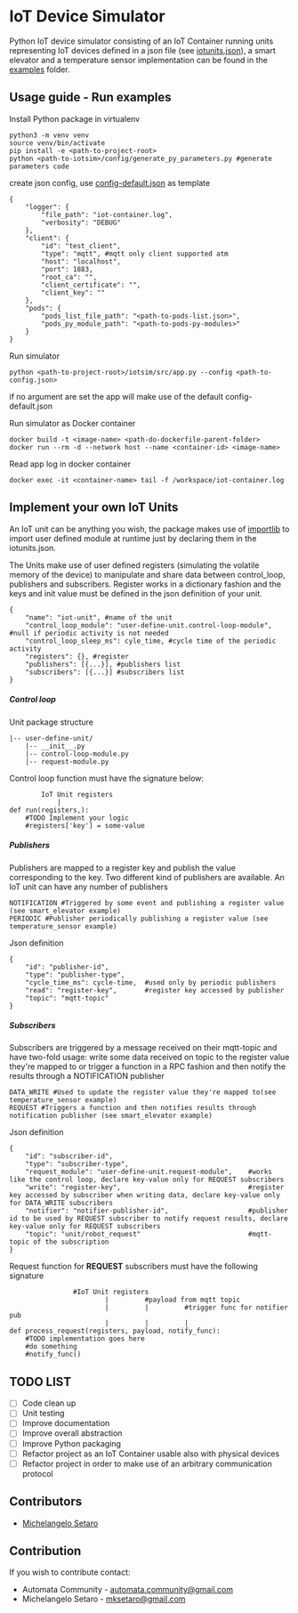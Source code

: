 # IoT Device Simulator


Python IoT device simulator consisting of an IoT Container running units representing IoT devices defined in a json file (see [iotunits.json](examples/iotunits.json)), a smart elevator and a temperature sensor implementation can be found in the [examples](examples) folder.

## Usage guide - Run examples

Install Python package in virtualenv
```
python3 -m venv venv
source venv/bin/activate
pip install -e <path-to-project-root>
python <path-to-iotsim>/config/generate_py_parameters.py #generate parameters code
```

create json config, use [config-default.json](iotsim/config/config-default.json) as template
```
{
    "logger": {
        "file_path": "iot-container.log",
        "verbosity": "DEBUG"
    },
    "client": {
        "id": "test_client",
        "type": "mqtt", #mqtt only client supported atm
        "host": "localhost",
        "port": 1883,
        "root_ca": "",
        "client_certificate": "",
        "client_key": ""
    },
    "pods": {
        "pods_list_file_path": "<path-to-pods-list.json>",
        "pods_py_module_path": "<path-to-pods-py-modules>"
    }
}
```


Run simulator
```
python <path-to-project-root>/iotsim/src/app.py --config <path-to-config.json>
```
if no argument are set the app will make use of the default config-default.json

Run simulator as Docker container
```
docker build -t <image-name> <path-do-dockerfile-parent-folder>
docker run --rm -d --network host --name <container-id> <image-name>
```
Read app log in docker container
```
docker exec -it <container-name> tail -f /workspace/iot-container.log
```

## Implement your own IoT Units

An IoT unit can be anything you wish, the package makes use of [importlib](https://docs.python.org/3/library/importlib.html) to import user defined module at runtime just by declaring them in the iotunits.json.

The Units make use of user defined registers (simulating the volatile memory of the device) to manipulate and share data between control_loop, publishers and subscribers. Register works in a dictionary fashion and the keys and init value must be defined in the json definition of your unit.

```
{
    "name": "iot-unit", #name of the unit
    "control_loop_module": "user-define-unit.control-loop-module", #null if periodic activity is not needed
    "control_loop_sleep_ms": cyle_time, #cycle time of the periodic activity
    "registers": {}, #register
    "publishers": [{...}], #publishers list
    "subscribers": [{...}] #subscribers list
}
```
##### Control loop
Unit package structure

```
|-- user-define-unit/
    |-- __init__.py
    |-- control-loop-module.py
    |-- request-module.py

```
Control loop function must have the signature below:
```
        IoT Unit registers
            |
def run(registers,):
    #TODO Implement your logic
    #registers['key'] = some-value     
```
##### Publishers

Publishers are mapped to a register key and publish the value corresponding to the key.
Two different kind of publishers are available. An IoT unit can have any number of publishers

```
NOTIFICATION #Triggered by some event and publishing a register value (see smart_elevator example)
PERIODIC #Publisher periodically publishing a register value (see temperature_sensor example)
```

Json definition
```
{
    "id": "publisher-id",
    "type": "publisher-type",
    "cycle_time_ms": cycle-time,  #used only by periodic publishers
    "read": "register-key",       #register key accessed by publisher
    "topic": "mqtt-topic"
}
```
##### Subscribers

Subscribers are triggered by a message received on their mqtt-topic and have two-fold usage: write some data received on topic to the register value they're mapped to or trigger a function in a RPC fashion and then notify the results through a NOTIFICATION publisher

```
DATA_WRITE #Used to update the register value they're mapped to(see temperature_sensor example)
REQUEST #Triggers a function and then notifies results through notification publisher (see smart_elevator example)
```

Json definition
```
{
    "id": "subscriber-id",
    "type": "subscriber-type",
    "request_module": "user-define-unit.request-module",    #works like the control loop, declare key-value only for REQUEST subscribers
    "write": "register-key",                                #register key accessed by subscriber when writing data, declare key-value only for DATA_WRITE subscribers
    "notifier": "notifier-publisher-id",                    #publisher id to be used by REQUEST subscriber to notify request results, declare key-value only for REQUEST subscribers
    "topic": "unit/robot_request"                           #mqtt-topic of the subscription
}
```
Request function for **REQUEST** subscribers must have the following signature
```                    
                #IoT Unit registers
                        |         #payload from mqtt topic  
                        |         |         #trigger func for notifier pub 
                        |         |         |
def process_request(registers, payload, notify_func):
    #TODO implementation goes here
    #do something
    #notify_func()
```


## TODO LIST

- [ ] Code clean up
- [ ] Unit testing
- [ ] Improve documentation
- [ ] Improve overall abstraction
- [ ] Improve Python packaging
- [ ] Refactor project as an IoT Container usable also with physical devices
- [ ] Refactor project in order to make use of an arbitrary communication protocol 

## Contributors

* [Michelangelo Setaro](https://github.com/mksetaro) 
  
## Contribution

If you wish to contribute contact:

* Automata Community - automata.community@gmail.com
* Michelangelo Setaro - mksetaro@gmail.com